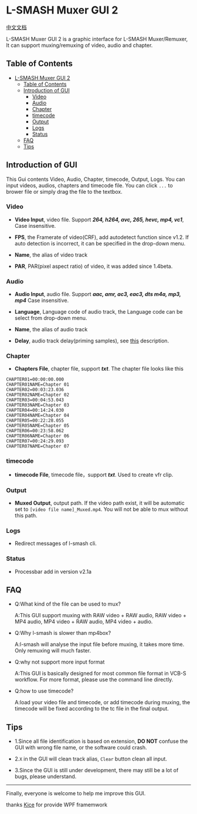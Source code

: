L-SMASH Muxer GUI 2
===========================

[中文文档](https://github.com/amefs/lsmash-muxer-gui/blob/v2.0/README_zh.md)

L-SMASH Muxer GUI 2 is a graphic interface for L-SMASH Muxer/Remuxer, It can support muxing/remuxing of video, audio and chapter.

## Table of Contents
- [L-SMASH Muxer GUI 2](#l-smash-muxer-gui-2)
  - [Table of Contents](#table-of-contents)
  - [Introduction of GUI](#introduction-of-gui)
    - [Video](#video)
    - [Audio](#audio)
    - [Chapter](#chapter)
    - [timecode](#timecode)
    - [Output](#output)
    - [Logs](#logs)
    - [Status](#status)
  - [FAQ](#faq)
  - [Tips](#tips)

## Introduction of GUI

This Gui contents Video, Audio, Chapter, timecode, Output, Logs. You can input videos, audios, chapters and timecode file. You can click `...` to brower file or simply drag the file to the textbox.

### Video

+ **Video Input**, video file. Support ***264, h264, avc, 265, hevc, mp4, vc1***, Case insensitive.

+ **FPS**, the Framerate of video(CRF), add autodetect function since v1.2. If auto detection is incorrect, it can be specified in the drop-down menu.

+ **Name**, the alias of video track

+ **PAR**, PAR(pixel aspect ratio) of video, it was added since 1.4beta.

### Audio

+ **Audio Input**, audio file. Support ***aac, amr, ac3, eac3, dts m4a, mp3, mp4*** Case insensitive.

+ **Language**, Language code of audio track, the Language code can be select from drop-down menu.

+ **Name**, the alias of audio track

+ **Delay**, audio track delay(priming samples), see [this](https://developer.apple.com/library/archive/documentation/QuickTime/QTFF/QTFFAppenG/QTFFAppenG.html) description.

### Chapter

+ **Chapters File**, chapter file, support ***txt***. The chapter file looks like this

```
CHAPTER01=00:00:00.000
CHAPTER01NAME=Chapter 01
CHAPTER02=00:03:23.036
CHAPTER02NAME=Chapter 02
CHAPTER03=00:04:53.043
CHAPTER03NAME=Chapter 03
CHAPTER04=00:14:24.030
CHAPTER04NAME=Chapter 04
CHAPTER05=00:22:28.055
CHAPTER05NAME=Chapter 05
CHAPTER06=00:23:58.062
CHAPTER06NAME=Chapter 06
CHAPTER07=00:24:29.093
CHAPTER07NAME=Chapter 07

```
### timecode

+ **timecode File**, timecode file，support ***txt***. Used to create vfr clip.

### Output

+ **Muxed Output**, output path. If the video path exist, it will be automatic set to `[video file name]_Muxed.mp4`. You will not be able to mux without this path.

### Logs

+ Redirect messages of l-smash cli.

### Status

+ Processbar add in version v2.1a

## FAQ

+	Q:What kind of the file can be used to mux?

	A:This GUI support muxing with RAW video + RAW audio, RAW video + MP4 audio, MP4 video + RAW audio, MP4 video + audio.
	
+	Q:Why l-smash is slower than mp4box?

	A:l-smash will analyse the input file before muxing, it takes more time. Only remuxing will much faster.
	
+	Q:why not support more input format

	A:This GUI is basically designed for most common file format in VCB-S workflow. For more format, please use the command line directly.

+	Q:how to use timecode?

	A:load your video file and timecode, or add timecode during muxing, the timecode will be fixed according to the tc file in the final output.

## Tips

+ 1.Since all file identification is based on extension, **DO NOT** confuse the GUI with wrong file name, or the software could crash.

+ 2.`X` in the GUI will clean track alias, `Clear` button clean all input.

+ 3.Since the GUI is still under development, there may still be a lot of bugs, please understand.

---

Finally, everyone is welcome to help me improve this GUI.

thanks [Kice](https://github.com/kice) for provide WPF framemwork

